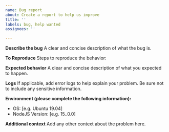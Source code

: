 ```yaml
---
name: Bug report
about: Create a report to help us improve
title: ''
labels: bug, help wanted
assignees: ''

---
```


**Describe the bug**
A clear and concise description of what the bug is.

**To Reproduce**
Steps to reproduce the behavior:

**Expected behavior**
A clear and concise description of what you expected to happen.

**Logs**
If applicable, add error logs to help explain your problem. Be sure not to include any sensitive information.

**Environment (please complete the following information):**
 - OS: [e.g. Ubuntu 19.04]
 - NodeJS Version: [e.g. 15..0.0]

**Additional context**
Add any other context about the problem here.
